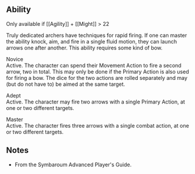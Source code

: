 ## Ability
Only available if [[Agility]] + [[Might]] > 22

Truly dedicated archers have techniques for rapid firing. If one can master the ability knock, aim, and fire in a single fluid motion, they can launch arrows one after another. This ability requires some kind of bow.

Novice<br>Active. The character can spend their Movement Action to fire a second arrow, two in total. This may only be done if the Primary Action is also used for firing a bow. The dice for the two actions are rolled separately and may (but do not have to) be aimed at the same target.

Adept<br>Active. The character may fire two arrows with a single Primary Action, at one or two different targets.

Master<br>Active. The character fires three arrows with a single combat action, at one or two different targets.
## Notes
* From the Symbaroum Advanced Player's Guide.